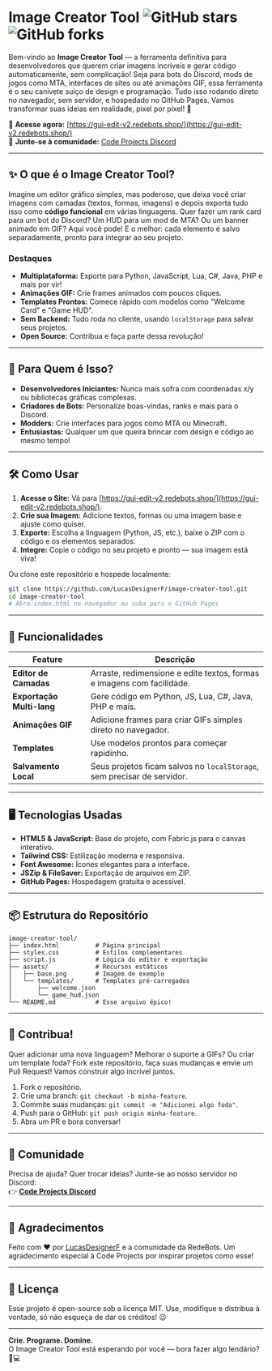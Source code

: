 # Image Creator Tool ![GitHub stars](https://img.shields.io/github/stars/LucasDesignerF/image-creator-tool?style=social) ![GitHub forks](https://img.shields.io/github/forks/LucasDesignerF/image-creator-tool?style=social)

Bem-vindo ao **Image Creator Tool** — a ferramenta definitiva para desenvolvedores que querem criar imagens incríveis e gerar código automaticamente, sem complicação! Seja para bots do Discord, mods de jogos como MTA, interfaces de sites ou até animações GIF, essa ferramenta é o seu canivete suíço de design e programação. Tudo isso rodando direto no navegador, sem servidor, e hospedado no GitHub Pages. Vamos transformar suas ideias em realidade, pixel por pixel! 🚀

🔗 **Acesse agora:** [https://gui-edit-v2.redebots.shop/](https://gui-edit-v2.redebots.shop/)  
📢 **Junte-se à comunidade:** [Code Projects Discord](https://discord.gg/x74fnzcz2S)

---

## ✨ O que é o Image Creator Tool?

Imagine um editor gráfico simples, mas poderoso, que deixa você criar imagens com camadas (textos, formas, imagens) e depois exporta tudo isso como **código funcional** em várias linguagens. Quer fazer um rank card para um bot do Discord? Um HUD para um mod de MTA? Ou um banner animado em GIF? Aqui você pode! E o melhor: cada elemento é salvo separadamente, pronto para integrar ao seu projeto.

### Destaques
- **Multiplataforma:** Exporte para Python, JavaScript, Lua, C#, Java, PHP e mais por vir!
- **Animações GIF:** Crie frames animados com poucos cliques.
- **Templates Prontos:** Comece rápido com modelos como "Welcome Card" e "Game HUD".
- **Sem Backend:** Tudo roda no cliente, usando `localStorage` para salvar seus projetos.
- **Open Source:** Contribua e faça parte dessa revolução!

---

## 🎯 Para Quem é Isso?

- **Desenvolvedores Iniciantes:** Nunca mais sofra com coordenadas x/y ou bibliotecas gráficas complexas.
- **Criadores de Bots:** Personalize boas-vindas, ranks e mais para o Discord.
- **Modders:** Crie interfaces para jogos como MTA ou Minecraft.
- **Entusiastas:** Qualquer um que queira brincar com design e código ao mesmo tempo!

---

## 🛠️ Como Usar

1. **Acesse o Site:** Vá para [https://gui-edit-v2.redebots.shop/](https://gui-edit-v2.redebots.shop/).
2. **Crie sua Imagem:** Adicione textos, formas ou uma imagem base e ajuste como quiser.
3. **Exporte:** Escolha a linguagem (Python, JS, etc.), baixe o ZIP com o código e os elementos separados.
4. **Integre:** Copie o código no seu projeto e pronto — sua imagem está viva!

Ou clone este repositório e hospede localmente:
```bash
git clone https://github.com/LucasDesignerF/image-creator-tool.git
cd image-creator-tool
# Abra index.html no navegador ou suba para o GitHub Pages
```

---

## 🚀 Funcionalidades

| Feature                  | Descrição                                                                 |
|--------------------------|---------------------------------------------------------------------------|
| **Editor de Camadas**    | Arraste, redimensione e edite textos, formas e imagens com facilidade.    |
| **Exportação Multi-lang**| Gere código em Python, JS, Lua, C#, Java, PHP e mais.                    |
| **Animações GIF**        | Adicione frames para criar GIFs simples direto no navegador.             |
| **Templates**            | Use modelos prontos para começar rapidinho.                              |
| **Salvamento Local**     | Seus projetos ficam salvos no `localStorage`, sem precisar de servidor.  |

---

## 🖥️ Tecnologias Usadas

- **HTML5 & JavaScript:** Base do projeto, com Fabric.js para o canvas interativo.
- **Tailwind CSS:** Estilização moderna e responsiva.
- **Font Awesome:** Ícones elegantes para a interface.
- **JSZip & FileSaver:** Exportação de arquivos em ZIP.
- **GitHub Pages:** Hospedagem gratuita e acessível.

---

## 📦 Estrutura do Repositório

```
image-creator-tool/
├── index.html          # Página principal
├── styles.css          # Estilos complementares
├── script.js           # Lógica do editor e exportação
├── assets/             # Recursos estáticos
│   ├── base.png        # Imagem de exemplo
│   └── templates/      # Templates pré-carregados
│       ├── welcome.json
│       └── game_hud.json
└── README.md           # Esse arquivo épico!
```

---

## 🤝 Contribua!

Quer adicionar uma nova linguagem? Melhorar o suporte a GIFs? Ou criar um template foda? Fork este repositório, faça suas mudanças e envie um Pull Request! Vamos construir algo incrível juntos.

1. Fork o repositório.
2. Crie uma branch: `git checkout -b minha-feature`.
3. Commite suas mudanças: `git commit -m "Adicionei algo foda"`.
4. Push para o GitHub: `git push origin minha-feature`.
5. Abra um PR e bora conversar!

---

## 💬 Comunidade

Precisa de ajuda? Quer trocar ideias? Junte-se ao nosso servidor no Discord:  
👉 **[Code Projects Discord](https://discord.gg/x74fnzcz2S)**

---

## 🌟 Agradecimentos

Feito com ❤️ por [LucasDesignerF](https://github.com/LucasDesignerF) e a comunidade da RedeBots. Um agradecimento especial à Code Projects por inspirar projetos como esse!

---

## 📜 Licença

Esse projeto é open-source sob a licença MIT. Use, modifique e distribua à vontade, só não esqueça de dar os créditos! 😉

---

**Crie. Programe. Domine.**  
O Image Creator Tool está esperando por você — bora fazer algo lendário? 🎨💻
